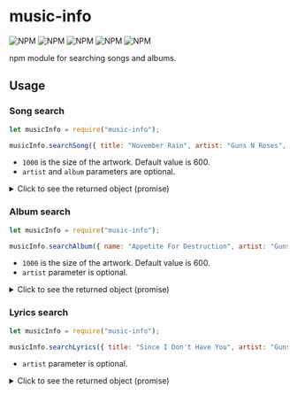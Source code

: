 # music-info

![NPM](https://img.shields.io/npm/l/music-info?style=flat-square)
![NPM](https://img.shields.io/codacy/grade/0101b6a8532240be96430ccc83c573e5?style=flat-square)
![NPM](https://img.shields.io/npm/dt/music-info?style=flat-square) 
![NPM](https://img.shields.io/npm/v/music-info?style=flat-square)
![NPM](https://img.shields.io/bundlephobia/min/music-info?style=flat-square)

npm module for searching songs and albums.

## Usage

### Song search
```js
let musicInfo = require("music-info");

musicInfo.searchSong({ title: "November Rain", artist: "Guns N Roses", album: "Use Your Illusion I" }, 1000).then(console.log);
```
* ``1000`` is the size of the artwork. Default value is 600.
* ``artist`` and ``album`` parameters are optional.

<details><summary>Click to see the returned object (promise)</summary>
<p>
  
```js
{
  title: String,      
  artist: String,
  album: String,
  discNumber: Number,
  trackNumber: Number,
  explicit: Boolean,
  releaseDate: String,
  genre: String,
  lengthMilliSec: Number,
  artwork: String
}
```

</p>
</details>

### Album search
```js
let musicInfo = require("music-info");

musicInfo.searchAlbum({ name: "Appetite For Destruction", artist: "Guns N Roses" }, 1000).then(console.log);
```
* ``1000`` is the size of the artwork. Default value is 600.
* ``artist`` parameter is optional.

<details><summary>Click to see the returned object (promise)</summary>
<p>
  
```js
{
  name: String,
  artist: String,
  trackCount: Number,
  explicit: Boolean,
  contentAdvisoryRating: String,
  releaseDate: String,
  genre: String,
  copyright: String,
  artwork: String
}
```

</p>
</details>

### Lyrics search
```js
let musicInfo = require("music-info");

musicInfo.searchLyrics({ title: "Since I Don't Have You", artist: "Guns N Roses" }).then(console.log);
```
* ``artist`` parameter is optional.

<details><summary>Click to see the returned object (promise)</summary>
<p>
  
```js
{
  url: String,
  lyrics: String
}
```

</p>
</details>

